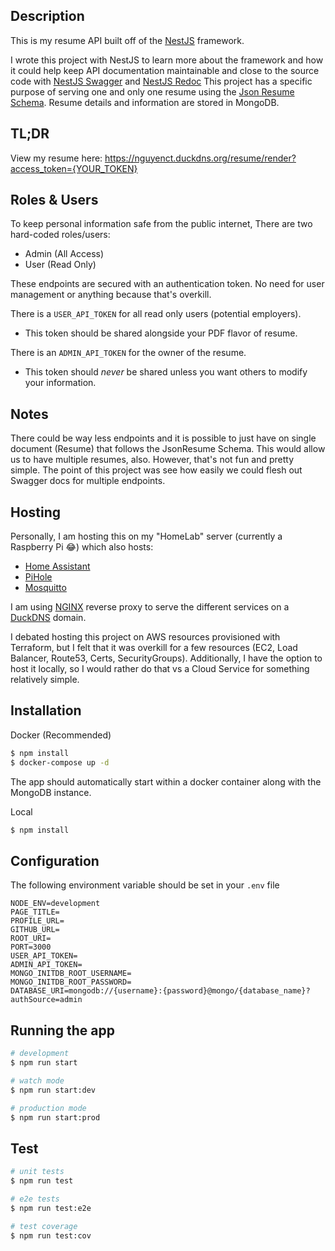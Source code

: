 ## Description
This is my resume API built off of the [NestJS](https://github.com/nestjs/nest) framework.

I wrote this project with NestJS to learn more about the framework and how it could help keep API documentation maintainable and close to the source code with [NestJS Swagger](https://github.com/nestjs/swagger) and [NestJS Redoc](https://github.com/mxarc/nestjs-redoc)
This project has a specific purpose of serving one and only one resume using the [Json Resume Schema](https://jsonresume.org/).
Resume details and information are stored in MongoDB.

## TL;DR
View my resume here: https://nguyenct.duckdns.org/resume/render?access_token={YOUR_TOKEN}

## Roles & Users
To keep personal information safe from the public internet, There are two hard-coded roles/users:
  - Admin (All Access)
  - User (Read Only)

These endpoints are secured with an authentication token. No need for user management or anything because that's overkill.

There is a `USER_API_TOKEN` for all read only users (potential employers).
  - This token should be shared alongside your PDF flavor of resume.

There is an `ADMIN_API_TOKEN` for the owner of the resume.
  - This token should _never_ be shared unless you want others to modify your information.

## Notes
There could be way less endpoints and it is possible to just have on single document (Resume) that follows the JsonResume Schema. This would allow us to have multiple resumes, also. However, that's not fun and pretty simple. The point of this project was see how easily we could flesh out Swagger docs for multiple endpoints.

## Hosting
Personally, I am hosting this on my "HomeLab" server (currently a Raspberry Pi 😂) which also hosts:
  - [Home Assistant](https://www.home-assistant.io/)
  - [PiHole](https://pi-hole.net/)
  - [Mosquitto](https://mosquitto.org/)

I am using [NGINX](https://www.nginx.com/) reverse proxy to serve the different services on a [DuckDNS](http://www.duckdns.org/) domain.

I debated hosting this project on AWS resources provisioned with Terraform, but I felt that it was overkill for a few resources (EC2, Load Balancer, Route53, Certs, SecurityGroups). Additionally, I have the option to host it locally, so I would rather do that vs a Cloud Service for something relatively simple.

## Installation
Docker (Recommended)
```bash
$ npm install
$ docker-compose up -d
```
The app should automatically start within a docker container along with the MongoDB instance.

Local
```bash
$ npm install
```

## Configuration
The following environment variable should be set in your `.env` file
```
NODE_ENV=development
PAGE_TITLE=
PROFILE_URL=
GITHUB_URL=
ROOT_URI=
PORT=3000
USER_API_TOKEN=
ADMIN_API_TOKEN=
MONGO_INITDB_ROOT_USERNAME=
MONGO_INITDB_ROOT_PASSWORD=
DATABASE_URI=mongodb://{username}:{password}@mongo/{database_name}?authSource=admin
```

## Running the app

```bash
# development
$ npm run start

# watch mode
$ npm run start:dev

# production mode
$ npm run start:prod
```

## Test

```bash
# unit tests
$ npm run test

# e2e tests
$ npm run test:e2e

# test coverage
$ npm run test:cov
```
